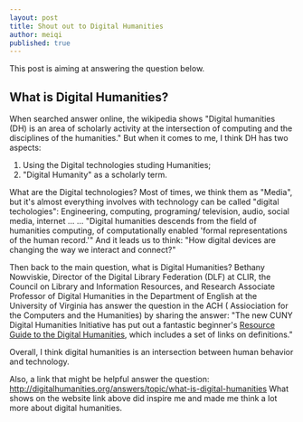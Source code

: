```yaml
---
layout: post
title: Shout out to Digital Humanities
author: meiqi
published: true
---
```



This post is aiming at answering the question below.

## What is Digital Humanities?

When searched answer online, the wikipedia shows "Digital humanities (DH) is an area of scholarly activity at the intersection of computing and the disciplines of the humanities."
But when it comes to me, I think DH has two aspects: 

1. Using the Digital technologies studing Humanities;
2. "Digital Humanity" as a scholarly term.

What are the Digital technologies? 
Most of times, we think them as "Media", but it's almost everything involves with technology can be called "digital techologies": Engineering, computing, programing/ television, audio, social media, internet ... ... 
"Digital humanities descends from the field of humanities computing, of computationally enabled 'formal representations of the human record.'"
And it leads us to think: "How digital devices are changing the way we interact and connect?" 

Then back to the main question, what is Digital Humanities?
Bethany Nowviskie, Director of the Digital Library Federation (DLF) at CLIR, the Council on Library and Information Resources, and Research Associate Professor of Digital Humanities in the Department of English at the University of Virginia has answer the question in the ACH ( Assiociation for the Computers and the Humanities)
by sharing the answer: "The new CUNY Digital Humanities Initiative has put out a fantastic beginner's [Resource Guide to the Digital Humanities](https://wiki.commons.gc.cuny.edu/The_CUNY_Digital_Humanities_Resource_Guide/), which includes a set of links on definitions." 

Overall, I think digital humanities is an intersection between human behavior and technology.


Also, a link that might be helpful answer the question: http://digitalhumanities.org/answers/topic/what-is-digital-humanities
What shows on the website link above did inspire me and made me think a lot more about digital humanities.
